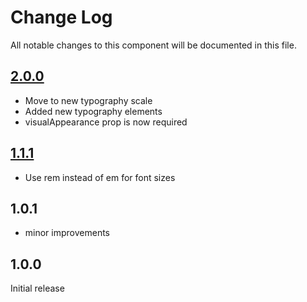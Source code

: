 # Change Log

All notable changes to this component will be documented in this file.

## [2.0.0](https://github.com/code-dot-org/code-dot-org/pull/52531)
* Move to new typography scale
* Added new typography elements
* visualAppearance prop is now required

## [1.1.1](https://github.com/code-dot-org/code-dot-org/commit/bffd2baa37e64873df93557f0209b049c7659e65)
* Use rem instead of em for font sizes

## 1.0.1
* minor improvements

## 1.0.0
Initial release
